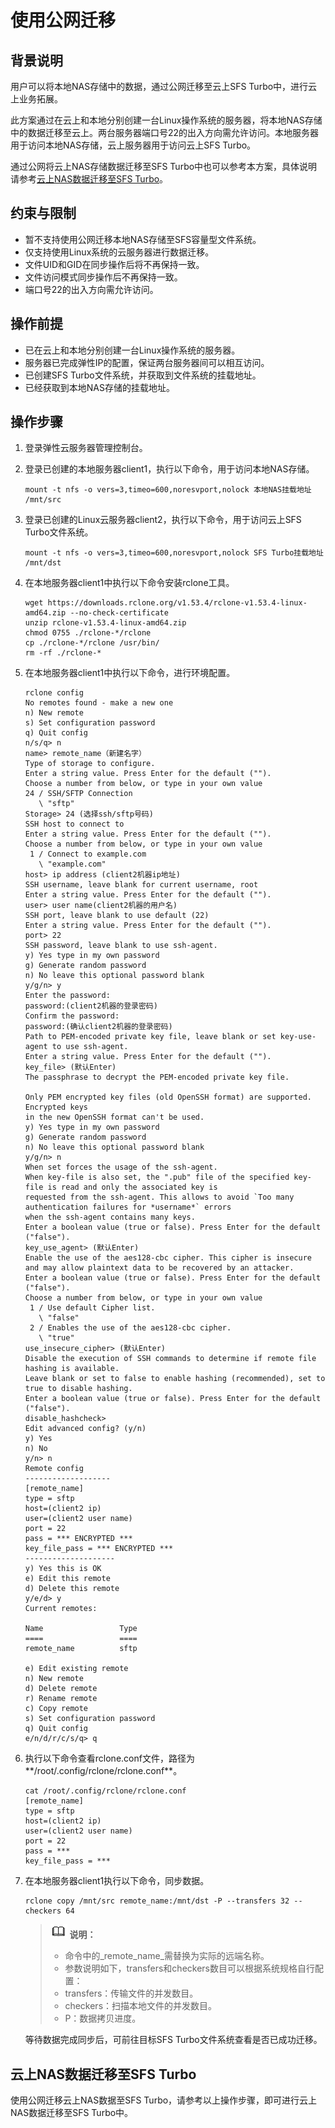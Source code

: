 # 使用公网迁移<a name="sfs_01_0103"></a>

## 背景说明<a name="section0811310113717"></a>

用户可以将本地NAS存储中的数据，通过公网迁移至云上SFS Turbo中，进行云上业务拓展。

此方案通过在云上和本地分别创建一台Linux操作系统的服务器，将本地NAS存储中的数据迁移至云上。两台服务器端口号22的出入方向需允许访问。本地服务器用于访问本地NAS存储，云上服务器用于访问云上SFS Turbo。

通过公网将云上NAS存储数据迁移至SFS Turbo中也可以参考本方案，具体说明请参考[云上NAS数据迁移至SFS Turbo](#section422310554363)。

## 约束与限制<a name="section196861653151717"></a>

-   暂不支持使用公网迁移本地NAS存储至SFS容量型文件系统。
-   仅支持使用Linux系统的云服务器进行数据迁移。
-   文件UID和GID在同步操作后将不再保持一致。
-   文件访问模式同步操作后不再保持一致。
-   端口号22的出入方向需允许访问。

## 操作前提<a name="section1689695774314"></a>

-   已在云上和本地分别创建一台Linux操作系统的服务器。
-   服务器已完成弹性IP的配置，保证两台服务器间可以相互访问。
-   已创建SFS Turbo文件系统，并获取到文件系统的挂载地址。
-   已经获取到本地NAS存储的挂载地址。

## 操作步骤<a name="section265064110141"></a>

1.  登录弹性云服务器管理控制台。
2.  登录已创建的本地服务器client1，执行以下命令，用于访问本地NAS存储。

    ```
    mount -t nfs -o vers=3,timeo=600,noresvport,nolock 本地NAS挂载地址 /mnt/src
    ```

3.  登录已创建的Linux云服务器client2，执行以下命令，用于访问云上SFS Turbo文件系统。

    ```
    mount -t nfs -o vers=3,timeo=600,noresvport,nolock SFS Turbo挂载地址  /mnt/dst
    ```

4.  在本地服务器client1中执行以下命令安装rclone工具。

    ```
    wget https://downloads.rclone.org/v1.53.4/rclone-v1.53.4-linux-amd64.zip --no-check-certificate
    unzip rclone-v1.53.4-linux-amd64.zip
    chmod 0755 ./rclone-*/rclone
    cp ./rclone-*/rclone /usr/bin/
    rm -rf ./rclone-*
    ```

5.  在本地服务器client1中执行以下命令，进行环境配置。

    ```
    rclone config
    No remotes found - make a new one
    n) New remote
    s) Set configuration password
    q) Quit config
    n/s/q> n
    name> remote_name（新建名字）
    Type of storage to configure.
    Enter a string value. Press Enter for the default ("").
    Choose a number from below, or type in your own value
    24 / SSH/SFTP Connection
       \ "sftp"
    Storage> 24 (选择ssh/sftp号码)
    SSH host to connect to
    Enter a string value. Press Enter for the default ("").
    Choose a number from below, or type in your own value
     1 / Connect to example.com
       \ "example.com"
    host> ip address (client2机器ip地址)
    SSH username, leave blank for current username, root
    Enter a string value. Press Enter for the default ("").
    user> user name(client2机器的用户名)
    SSH port, leave blank to use default (22)
    Enter a string value. Press Enter for the default ("").
    port> 22
    SSH password, leave blank to use ssh-agent.
    y) Yes type in my own password
    g) Generate random password
    n) No leave this optional password blank
    y/g/n> y
    Enter the password:
    password:(client2机器的登录密码)
    Confirm the password:
    password:(确认client2机器的登录密码)
    Path to PEM-encoded private key file, leave blank or set key-use-agent to use ssh-agent.
    Enter a string value. Press Enter for the default ("").
    key_file> (默认Enter)
    The passphrase to decrypt the PEM-encoded private key file.
     
    Only PEM encrypted key files (old OpenSSH format) are supported. Encrypted keys
    in the new OpenSSH format can't be used.
    y) Yes type in my own password
    g) Generate random password
    n) No leave this optional password blank
    y/g/n> n
    When set forces the usage of the ssh-agent.
    When key-file is also set, the ".pub" file of the specified key-file is read and only the associated key is
    requested from the ssh-agent. This allows to avoid `Too many authentication failures for *username*` errors
    when the ssh-agent contains many keys.
    Enter a boolean value (true or false). Press Enter for the default ("false").
    key_use_agent> (默认Enter)
    Enable the use of the aes128-cbc cipher. This cipher is insecure and may allow plaintext data to be recovered by an attacker.
    Enter a boolean value (true or false). Press Enter for the default ("false").
    Choose a number from below, or type in your own value
     1 / Use default Cipher list.
       \ "false"
     2 / Enables the use of the aes128-cbc cipher.
       \ "true"
    use_insecure_cipher> (默认Enter)
    Disable the execution of SSH commands to determine if remote file hashing is available.
    Leave blank or set to false to enable hashing (recommended), set to true to disable hashing.
    Enter a boolean value (true or false). Press Enter for the default ("false").
    disable_hashcheck> 
    Edit advanced config? (y/n)
    y) Yes
    n) No
    y/n> n
    Remote config
    -------------------
    [remote_name] 
    type = sftp
    host=(client2 ip)
    user=(client2 user name)
    port = 22
    pass = *** ENCRYPTED ***
    key_file_pass = *** ENCRYPTED ***
    --------------------
    y) Yes this is OK
    e) Edit this remote
    d) Delete this remote
    y/e/d> y
    Current remotes:
     
    Name                 Type
    ====                 ====
    remote_name          sftp 
     
    e) Edit existing remote
    n) New remote
    d) Delete remote
    r) Rename remote
    c) Copy remote
    s) Set configuration password
    q) Quit config
    e/n/d/r/c/s/q> q
    ```

6.  执行以下命令查看rclone.conf文件，路径为**/root/.config/rclone/rclone.conf**。

    ```
    cat /root/.config/rclone/rclone.conf
    [remote_name]
    type = sftp
    host=(client2 ip)
    user=(client2 user name)
    port = 22
    pass = ***
    key_file_pass = ***
    ```

7.  在本地服务器client1执行以下命令，同步数据。

    ```
    rclone copy /mnt/src remote_name:/mnt/dst -P --transfers 32 --checkers 64
    ```

    >![](public_sys-resources/icon-note.gif) **说明：** 
    >-   命令中的_remote\_name_需替换为实际的远端名称。
    >-   参数说明如下，transfers和checkers数目可以根据系统规格自行配置：
    >    -   transfers：传输文件的并发数目。
    >    -   checkers：扫描本地文件的并发数目。
    >    -   P：数据拷贝进度。

    等待数据完成同步后，可前往目标SFS Turbo文件系统查看是否已成功迁移。


## 云上NAS数据迁移至SFS Turbo<a name="section422310554363"></a>

使用公网迁移云上NAS数据至SFS Turbo，请参考以上操作步骤，即可进行云上NAS数据迁移至SFS Turbo中。

